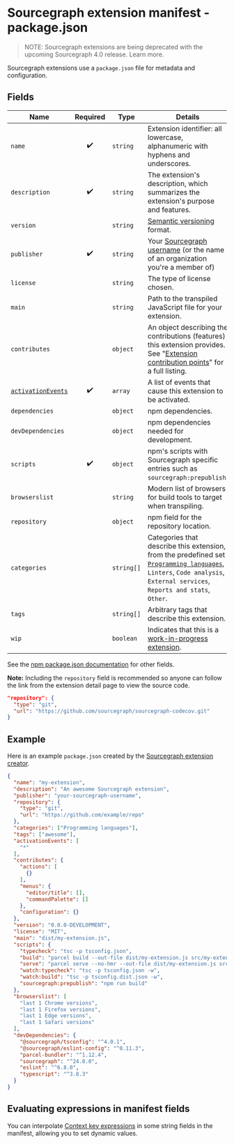 # Sourcegraph extension manifest - package.json

> NOTE: Sourcegraph extensions are being deprecated with the upcoming Sourcegraph 4.0 release. Learn more.

Sourcegraph extensions use a `package.json` file for metadata and configuration.

## Fields

Name | Required | Type | Details
---- |:--------:| ---- | -------
`name` | ✔️ | `string` | Extension identifier: all lowercase, alphanumeric with hyphens and underscores.
`description` | ✔️ | `string` | The extension's description, which summarizes the extension's purpose and features.
`version` | | `string` | [Semantic versioning](https://semver.org/) format.
`publisher` | ✔️ | `string` | Your [Sourcegraph username](development_environment.md#sourcegraph-com-account-and-the-sourcegraph-cli) (or the name of an organization you're a member of)
`license` | | `string` | The type of license chosen.
`main` | | `string` | Path to the transpiled JavaScript file for your extension.
`contributes` | | `object` | An object describing the contributions (features) this extension provides. See "[Extension contribution points](contributions.md)" for a full listing.
[`activationEvents`](activation.md) | ✔️ | `array` | A list of events that cause this extension to be activated.
`dependencies` | | `object` | npm dependencies.
`devDependencies` | | `object` | npm dependencies needed for development.
`scripts` | ✔️ | `object` | npm's scripts with Sourcegraph specific entries such as `sourcegraph:prepublish`.
`browserslist` | | `string` | Modern list of browsers for build tools to target when transpiling.
`repository` | | `object` | npm field for the repository location.
`categories` | | `string[]` | Categories that describe this extension, from the predefined set [`Programming languages`](https://sourcegraph.com/extensions?query=category%3A%22Programming+languages%22), `Linters`, `Code analysis`, `External services`, `Reports and stats`, `Other`.
`tags` | | `string[]` | Arbitrary tags that describe this extension.
`wip` | | `boolean`| Indicates that this is a [work-in-progress extension](publishing.md#wip-extensions).

See the [npm package.json documentation](https://docs.npmjs.com/creating-a-package-json-file) for other fields.

**Note:** Including the `repository` field is recommended so anyone can follow the link from the extension detail page to view the source code.

```json
"repository": {
  "type": "git",
  "url": "https://github.com/sourcegraph/sourcegraph-codecov.git"
}
```

## Example

Here is an example `package.json` created by the [Sourcegraph extension creator](creating.md#creating-an-extension-the-easy-way).

```json
{
  "name": "my-extension",
  "description": "An awesome Sourcegraph extension",
  "publisher": "your-sourcegraph-username",
  "repository": {
    "type": "git",
    "url": "https://github.com/example/repo"
  },
  "categories": ["Programming languages"],
  "tags": ["awesome"],
  "activationEvents": [
    "*"
  ],
  "contributes": {
    "actions": [
      {}
    ],
    "menus": {
      "editor/title": [],
      "commandPalette": []
    },
    "configuration": {}
  },
  "version": "0.0.0-DEVELOPMENT",
  "license": "MIT",
  "main": "dist/my-extension.js",
  "scripts": {
    "typecheck": "tsc -p tsconfig.json",
    "build": "parcel build --out-file dist/my-extension.js src/my-extension.ts",
    "serve": "parcel serve --no-hmr --out-file dist/my-extension.js src/my-extension.ts",
    "watch:typecheck": "tsc -p tsconfig.json -w",
    "watch:build": "tsc -p tsconfig.dist.json -w",
    "sourcegraph:prepublish": "npm run build"
  },
  "browserslist": [
    "last 1 Chrome versions",
    "last 1 Firefox versions",
    "last 1 Edge versions",
    "last 1 Safari versions"
  ],
  "devDependencies": {
    "@sourcegraph/tsconfig": "^4.0.1",
    "@sourcegraph/eslint-config": "^0.11.3",
    "parcel-bundler": "^1.12.4",
    "sourcegraph": "^24.0.0",
    "eslint": "^6.8.0",
    "typescript": "^3.8.3"
  }
}
```

## Evaluating expressions in manifest fields

You can interpolate [Context key expressions](context_key_expressions.md) in
some string fields in the manifest, allowing you to set dynamic values.
